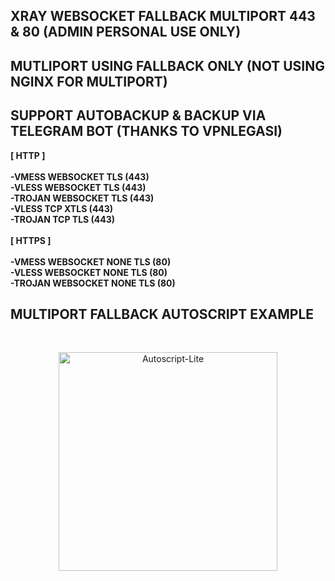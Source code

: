 ## XRAY WEBSOCKET FALLBACK MULTIPORT 443 & 80 (ADMIN PERSONAL USE ONLY)

## MUTLIPORT USING FALLBACK ONLY (NOT USING NGINX FOR MULTIPORT)

## SUPPORT AUTOBACKUP & BACKUP VIA TELEGRAM BOT (THANKS TO VPNLEGASI)
<b>
[  HTTP  ] <br>
<br>
-VMESS WEBSOCKET TLS (443) <br>
-VLESS WEBSOCKET TLS (443) <br>
-TROJAN WEBSOCKET TLS (443) <br>
-VLESS TCP XTLS (443) <br>
-TROJAN TCP TLS (443) <br>
<br>
[  HTTPS  ] <br>
<br>
-VMESS WEBSOCKET NONE TLS (80) <br>
-VLESS WEBSOCKET NONE TLS (80) <br>
-TROJAN WEBSOCKET NONE TLS (80) <br>

## MULTIPORT FALLBACK AUTOSCRIPT EXAMPLE
<b>
</b>
<br>

</b>
<p align="center">
<img src="https://user-images.githubusercontent.com/82468311/216796094-5e7f5f72-1844-4d53-be50-32421f7920f2.png" width="350" title="Autoscript-Lite">
</p>
